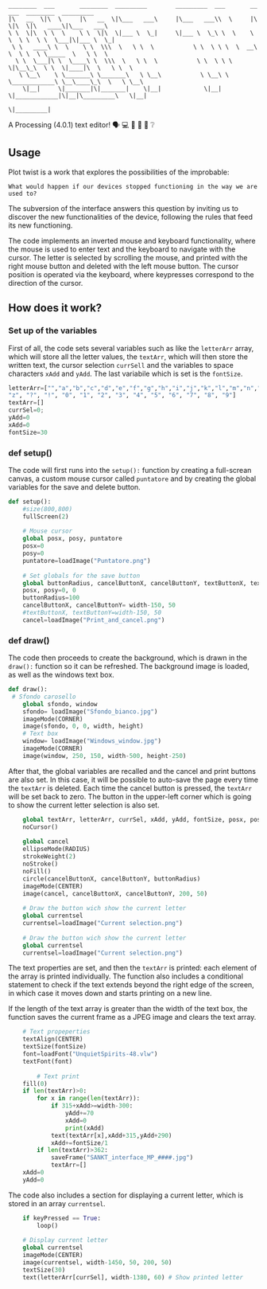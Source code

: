 ```
________  ___       ________  _________        _________  ___       __   ___  ________  _________   
|\   __  \|\  \     |\   __  \|\___   ___\     |\___   ___\\  \     |\  \|\  \|\   ____\|\___   ___\ 
\ \  \|\  \ \  \    \ \  \|\  \|___ \  \_|     \|___ \  \_\ \  \    \ \  \ \  \ \  \___|\|___ \  \_| 
 \ \   ____\ \  \    \ \  \\\  \   \ \  \           \ \  \ \ \  \  __\ \  \ \  \ \_____  \   \ \  \  
  \ \  \___|\ \  \____\ \  \\\  \   \ \  \           \ \  \ \ \  \|\__\_\  \ \  \|____|\  \   \ \  \ 
   \ \__\    \ \_______\ \_______\   \ \__\           \ \__\ \ \____________\ \__\____\_\  \   \ \__\
    \|__|     \|_______|\|_______|    \|__|            \|__|  \|____________|\|__|\_________\   \|__|
                                                                                 \|_________|
```

A Processing (4.0.1) text editor! :speaking_head: :computer: :page_facing_up: :paperclip: :memo: :grey_question:



## Usage

Plot twist is a work that explores the possibilities of the improbable: 

`What would happen if our devices stopped functioning in the way we are used to?`

The subversion of the interface answers this question by inviting us to discover the new functionalities of the device, following the rules that feed its new
functioning.

The code implements an inverted mouse and keyboard functionality, where the mouse is used to enter text and the keyboard to navigate with the cursor. The letter is selected by scrolling the mouse, and printed with the right mouse button and deleted with the left mouse button. The cursor position is operated via the keyboard, where keypresses correspond to the direction of the cursor.


## How does it work? 

### Set up of the variables 

First of all, the code sets several variables such as like the `letterArr` array, which will store all the letter values, the `textArr`, which will then store the written text, the cursor selection `currSell` and the variables to space characters  `xAdd` and  `yAdd`. The last variabile which is set is the `fontSize`.

```python
letterArr=["","a","b","c","d","e","f","g","h","i","j","k","l","m","n","o","p","q","r","s","t","u","v","w","x","y",
"z", "?", "!", "0", "1", "2", "3", "4", "5", "6", "7", "8", "9"]
textArr=[]
currSel=0;
yAdd=0
xAdd=0
fontSize=30
```

### def setup()

The code will first runs into the `setup():` function by creating a full-screan canvas, a custom mouse cursor called `puntatore` and by creating the global variables for the save and delete button.

```python
def setup():
    #size(800,800)
    fullScreen(2)
    
    # Mouse cursor
    global posx, posy, puntatore
    posx=0
    posy=0
    puntatore=loadImage("Puntatore.png")
    
    # Set globals for the save button
    global buttonRadius, cancelButtonX, cancelButtonY, textButtonX, textButtonY, posx, posy, cancel, puntatore
    posx, posy=0, 0
    buttonRadius=100
    cancelButtonX, cancelButtonY= width-150, 50
    #textButtonX, textButtonY=width-150, 50
    cancel=loadImage("Print_and_cancel.png")
```

### def draw()

The code then proceeds to create the background, which is drawn in the `draw():` function so it can be refreshed. The background image is loaded, as well as the windows text box.

```python
def draw():
 # Sfondo carosello
    global sfondo, window
    sfondo= loadImage("Sfondo_bianco.jpg")
    imageMode(CORNER)
    image(sfondo, 0, 0, width, height)
    # Text box
    window= loadImage("Windows_window.jpg")
    imageMode(CORNER)
    image(window, 250, 150, width-500, height-250)
```
After that, the global variables are recalled and the cancel and print buttons are also set. In this case, it will be possible to auto-save the page every time the `textArr` is deleted. Each time the cancel button is pressed, the `textArr` will be set back to zero. The button in the upper-left corner which is going to show the current letter selection is also set.

```python
    global textArr, letterArr, currSel, xAdd, yAdd, fontSize, posx, posy, saveButtonX, saveButtonY, buttonRadius, gommina
    noCursor()
    
    global cancel
    ellipseMode(RADIUS)
    strokeWeight(2)
    noStroke()
    noFill()
    circle(cancelButtonX, cancelButtonY, buttonRadius)
    imageMode(CENTER)
    image(cancel, cancelButtonX, cancelButtonY, 200, 50)
    
    # Draw the button wich show the current letter
    global currentsel
    currentsel=loadImage("Current selection.png")
    
    # Draw the button wich show the current letter
    global currentsel
    currentsel=loadImage("Current selection.png")
```
 
The text properties are set, and then the `textArr` is printed: each element of the array is printed individually. The function also includes a conditional statement to check if the text extends beyond the right edge of the screen, in which case it moves down and starts printing on a new line. 

If the length of the text array is greater than the width of the text box, the function saves the current frame as a JPEG image and clears the text array. 

```python
    # Text propeperties
    textAlign(CENTER)
    textSize(fontSize)
    font=loadFont("UnquietSpirits-48.vlw")
    textFont(font)
    
        # Text print
    fill(0)
    if len(textArr)>0:
        for x in range(len(textArr)):
            if 315+xAdd>=width-300:
                yAdd+=70
                xAdd=0
                print(xAdd)
            text(textArr[x],xAdd+315,yAdd+290)
            xAdd+=fontSize/1
        if len(textArr)>362:
            saveFrame("SANKT_interface_MP_####.jpg")
            textArr=[]
    xAdd=0
    yAdd=0
```
The code also includes a section for displaying a current letter, which is stored in an array `currentsel`.

```python
    if keyPressed == True:
        loop()
        
    # Display current letter
    global currentsel
    imageMode(CENTER)
    image(currentsel, width-1450, 50, 200, 50)
    textSize(30)
    text(letterArr[currSel], width-1380, 60) # Show printed letter
```



